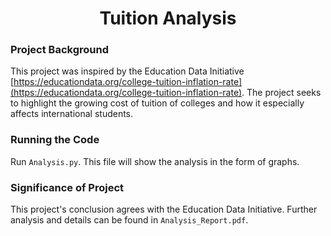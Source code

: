 <h1 align='center'> 
  Tuition Analysis
</h1>

### Project Background

This project was inspired by the Education Data Initiative [https://educationdata.org/college-tuition-inflation-rate](https://educationdata.org/college-tuition-inflation-rate). The project
seeks to highlight the growing cost of tuition of colleges and how it especially affects international students. 

### Running the Code

Run ```Analysis.py```. This file will show the analysis in the form of graphs.

### Significance of Project

This project's conclusion agrees with the Education Data Initiative. Further analysis and details can be found in ```Analysis_Report.pdf```. 
